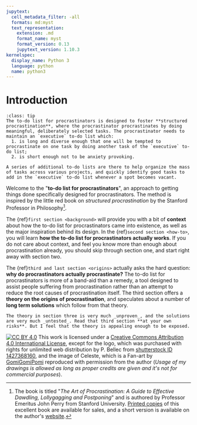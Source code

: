 ```yaml
---
jupytext:
  cell_metadata_filter: -all
  formats: md:myst
  text_representation:
    extension: .md
    format_name: myst
    format_version: 0.13
    jupytext_version: 1.10.3
kernelspec:
  display_name: Python 3
  language: python
  name: python3
---
```


# Introduction

```{admonition} Too long; didn't read
:class: tip
The to-do list for procrastinators is designed to foster **structured procrastination**, where the procrastinator procrastinates by doing meaningful, deliberately selected tasks. The procrastinator needs to maintain an `executive` to-do list which:
  1. is long and diverse enough that one will be tempted to procrastinate on one task by doing another task of the `executive` to-do list;
  2. is short enough not to be anxiety provoking.

A series of additional to-do lists are there to help organize the mass of tasks across various projects, and quickly identify good tasks to add in the `executive` to-do list whenever a spot becomes vacant.
```

Welcome to the "**to-do list for procrastinators**", an approach to getting things done specifically designed for procrastinators. The method is inspired by the little red book on _structured procrastination_ by the Stanford Professor in Philosophy[^red_book].

The {ref}`first section <background>` will provide you with a bit of **context** about how the to-do list for procrastinators came into existence, as well as the major inspiration behind its design. In the {ref}`second section <how-to>`, you will learn **how the to-do list for procrastinators actually works**. If you do not care about context, and feel you know more than enough about procrastination already, you should skip through section one, and start right away with section two.

The {ref}`third and last section <origins>` actually asks the hard question: **why do procrastinators actually procrastinate?** The to-do list for procrastinators is more of a band-aid than a remedy, a tool designed to assist people suffering from procrastination rather than an attempt to reduce the root causes of procrastination itself. The third section offers a **theory on the origins of procrastination**, and speculates about a number of **long term solutions** which follow from that theory.
```{warning}
The theory in section three is very much _unproven_, and the solutions are very much _untested_. Read that third section **at your own risks**. But I feel that the theory is appealing enough to be exposed.
```


[![CC BY 4.0][cc-by-image]][cc-by] This work is licensed under a
[Creative Commons Attribution 4.0 International License][cc-by], except for the logo, which was purchased with rights for unlimited web distribution by P. Bellec from [shutterstock ID 1427368160](https://shutterstock.com/image-vector/procrastinating-woman-sitting-office-her-legs-1427368160), and the image of Celeste, which is a Fan-art by [GomiGomiPomi](https://gomigomipomi.tumblr.com) reproduced with permission from the author (_Usage of my drawings is allowed as long as proper credits are given and it's not for commercial purposes_).


[^red_book]: The book is titled "_The Art of Procrastination: A Guide to Effective Dawdling, Lollygagging and Postponing_" and is authored by Professor Emeritus John Perry from Stanford University. [Printed copies](https://www.amazon.com/Art-Procrastination-Effective-Lollygagging-Postponing/dp/0761171673/ref=sr_1_1?s=books&ie=UTF8&qid=1344889395&sr=1-1) of this excellent book are available for sales, and a short version is available on the author's [website](http://www.structuredprocrastination.com/).

[cc-by-image]: https://i.creativecommons.org/l/by/4.0/88x31.png

[cc-by]: http://creativecommons.org/licenses/by/4.0/
